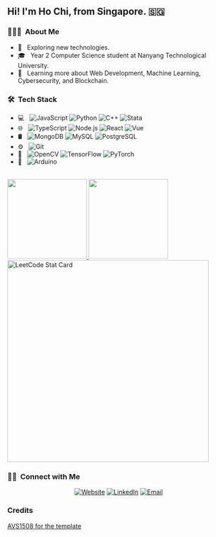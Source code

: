<h2> Hi! I'm Ho Chi, from Singapore. 🇸🇬 </h2>

<h3> 👨🏻‍💻 &nbsp;About Me </h3>

- 🤔 &nbsp; Exploring new technologies.
- 🎓 &nbsp; Year 2 Computer Science student at Nanyang Technological University.
- 🌱 &nbsp; Learning more about Web Development, Machine Learning, Cybersecurity, and Blockchain.

<h3> 🛠 &nbsp;Tech Stack</h3>

- 💻 &nbsp;
  ![JavaScript](https://img.shields.io/badge/-JavaScript-333333?style=flat&logo=javascript)
  ![Python](https://img.shields.io/badge/-Python-333333?style=flat&logo=python)
  ![C++](https://img.shields.io/badge/-C++-333333?style=flat&logo=C%2B%2B&logoColor=00599C)
  ![Stata](https://img.shields.io/badge/-Stata-333333?style=flat)
- 🌐 &nbsp;
  ![TypeScript](https://img.shields.io/badge/-TypeScript-333333?style=flat&logo=typescript&logoColor=0081CB)
  ![Node.js](https://img.shields.io/badge/-Node.js-333333?style=flat&logo=node.js)
  ![React](https://img.shields.io/badge/-React-333333?style=flat&logo=react)
  ![Vue](https://img.shields.io/badge/-Vue-333333?style=flat&logo=vue.js)
- 🛢 &nbsp;
  ![MongoDB](https://img.shields.io/badge/-MongoDB-333333?style=flat&logo=mongodb)
  ![MySQL](https://img.shields.io/badge/-MySQL-333333?style=flat&logo=mysql)
  ![PostgreSQL](https://img.shields.io/badge/-MySQL-333333?style=flat&logo=postgresql)
- ⚙️ &nbsp;
  ![Git](https://img.shields.io/badge/-Git-333333?style=flat&logo=git)
- 🔧 &nbsp;
  ![OpenCV](https://img.shields.io/badge/-OpenCV-333333?style=flat&logo=opencv)
  ![TensorFlow](https://img.shields.io/badge/-TensorFlow-333333?style=flat&logo=tensorflow)
  ![PyTorch](https://img.shields.io/badge/-PyTorch-333333?style=flat&logo=pytorch)
- 🔌 &nbsp;
  ![Arduino](https://img.shields.io/badge/-Arduino-333333?style=flat&logo=arduino)

<br/>

<a href="https://github.com/nghochi123">
  <img height="180em" src="https://github-readme-stats.vercel.app/api?username=nghochi123&theme=buefy&show_icons=true" />
  <img height="180em" src="https://github-readme-stats.vercel.app/api/top-langs/?username=nghochi123&theme=buefy&layout=compact&hide=jupyter%20notebook" />
</a>
<a href="https://github.com/KnlnKS/leetcode-stats">
  <img alt="LeetCode Stat Card" src="https://apu5rh8gxk.execute-api.us-east-1.amazonaws.com/default/leetcode-stats?username=nghochi123" width="456"/>
</a>

<br/>

<h3> 🤝🏻 &nbsp;Connect with Me </h3>

<p align="center">
<a href="https://nghochi.xyz"><img alt="Website" src="https://img.shields.io/badge/Website-https://nghochi.netlify.app-blue?style=flat-square&logo=google-chrome"></a>
<a href="https://www.linkedin.com/in/nghochi/"><img alt="LinkedIn" src="https://img.shields.io/badge/LinkedIn-Ng%20Ho%20Chi-blue?style=flat-square&logo=linkedin"></a>
<a href="mailto:nghochi123@gmail.com"><img alt="Email" src="https://img.shields.io/badge/Email-nghochi123@gmail.com-blue?style=flat-square&logo=gmail"></a>
</p>


### Credits

[AVS1508 for the template](https://github.com/AVS1508)
